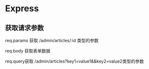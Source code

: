 # Express
## 获取请求参数
req.params 获取 /admin/articles/:id 类型的参数

req.body 获取表单数据

req.query获取 /admin/articles?key1=value1&&key2=value2类型的参数